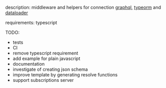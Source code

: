 description:
middleware and helpers for connection [graphql](https://www.apollographql.com/docs/apollo-server/), [typeorm](http://typeorm.io/#/) and [dataloader](https://github.com/facebook/dataloader)

requirements: typescript

TODO:

* tests
* CI
* remove typescript requirement
* add example for plain javascript
* documentation
* investigate of creating json schema
* improve template by generating resolve functions
* support subscriptions server

